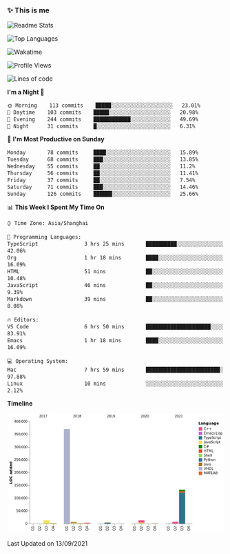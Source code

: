 <!--

**icyzeroice/icyzeroice** is a ✨ _special_ ✨ repository because its `README.md` (this file) appears on your GitHub profile.

Here are some ideas to get you started:

- 🔭 I’m currently working on ...
- 🌱 I’m currently learning ...
- 👯 I’m looking to collaborate on ...
- 🤔 I’m looking for help with ...
- 💬 Ask me about ...
- 📫 How to reach me: ...
- 😄 Pronouns: ...
- ⚡ Fun fact: ...

-->

### ✨ This is me

![Readme Stats](https://github-readme-stats.vercel.app/api?username=icyzeroice)

![Top Languages](https://github-readme-stats.vercel.app/api/top-langs/?username=icyzeroice&exclude_repo=scutie2015-digimon&layout=compact&langs_count=5)

![Wakatime](https://github-readme-stats.vercel.app/api/wakatime?username=icyzeroice)

<!--START_SECTION:waka-->
![Profile Views](http://img.shields.io/badge/Profile%20Views-1-blue)

![Lines of code](https://img.shields.io/badge/From%20Hello%20World%20I%27ve%20Written-559324%20lines%20of%20code-blue)

**I'm a Night 🦉** 

```text
🌞 Morning    113 commits    █████░░░░░░░░░░░░░░░░░░░░   23.01% 
🌆 Daytime    103 commits    █████░░░░░░░░░░░░░░░░░░░░   20.98% 
🌃 Evening    244 commits    ████████████░░░░░░░░░░░░░   49.69% 
🌙 Night      31 commits     █░░░░░░░░░░░░░░░░░░░░░░░░   6.31%

```
📅 **I'm Most Productive on Sunday** 

```text
Monday       78 commits     ████░░░░░░░░░░░░░░░░░░░░░   15.89% 
Tuesday      68 commits     ███░░░░░░░░░░░░░░░░░░░░░░   13.85% 
Wednesday    55 commits     ██░░░░░░░░░░░░░░░░░░░░░░░   11.2% 
Thursday     56 commits     ██░░░░░░░░░░░░░░░░░░░░░░░   11.41% 
Friday       37 commits     ██░░░░░░░░░░░░░░░░░░░░░░░   7.54% 
Saturday     71 commits     ███░░░░░░░░░░░░░░░░░░░░░░   14.46% 
Sunday       126 commits    ██████░░░░░░░░░░░░░░░░░░░   25.66%

```


📊 **This Week I Spent My Time On** 

```text
⌚︎ Time Zone: Asia/Shanghai

💬 Programming Languages: 
TypeScript               3 hrs 25 mins       ██████████░░░░░░░░░░░░░░░   42.06% 
Org                      1 hr 18 mins        ████░░░░░░░░░░░░░░░░░░░░░   16.09% 
HTML                     51 mins             ██░░░░░░░░░░░░░░░░░░░░░░░   10.48% 
JavaScript               46 mins             ██░░░░░░░░░░░░░░░░░░░░░░░   9.39% 
Markdown                 39 mins             ██░░░░░░░░░░░░░░░░░░░░░░░   8.08%

🔥 Editors: 
VS Code                  6 hrs 50 mins       █████████████████████░░░░   83.91% 
Emacs                    1 hr 18 mins        ████░░░░░░░░░░░░░░░░░░░░░   16.09%

💻 Operating System: 
Mac                      7 hrs 59 mins       ████████████████████████░   97.88% 
Linux                    10 mins             ░░░░░░░░░░░░░░░░░░░░░░░░░   2.12%

```

**Timeline**

![Chart not found](https://raw.githubusercontent.com/icyzeroice/icyzeroice/main/charts/bar_graph.png) 


 Last Updated on 13/09/2021
<!--END_SECTION:waka-->

<!--

### Related
- https://github.com/abhisheknaiidu/awesome-github-profile-readme
- https://github.com/coderjojo/creative-profile-readme
- https://github.com/elangosundar/awesome-README-templates
- https://github.com/durgeshsamariya/awesome-github-profile-readme-templates
- https://github.com/anmol098/waka-readme-stats

-->
